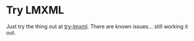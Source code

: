 # Try LMXML

Just try the thing out at [try-lmxml]. There are known issues...
still working it out.

[try-lmxml]: http://try-lmxml.appspot.com
